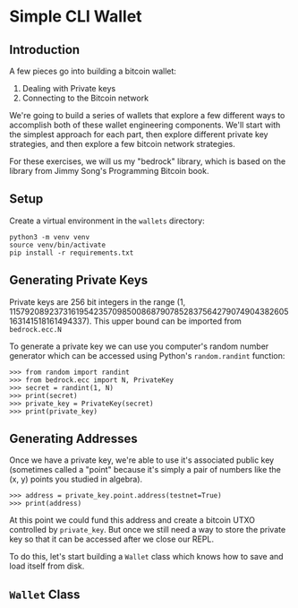 # Simple CLI Wallet

## Introduction

A few pieces go into building a bitcoin wallet:
1. Dealing with Private keys
2. Connecting to the Bitcoin network

We're going to build a series of wallets that explore a few different ways to accomplish both of these wallet engineering components. We'll start with the simplest approach for each part, then explore different private key strategies, and then explore a few bitcoin network strategies.

For these exercises, we will us my "bedrock" library, which is based on the library from Jimmy Song's Programming Bitcoin book.

## Setup

Create a virtual environment in the `wallets` directory:

```
python3 -m venv venv
source venv/bin/activate
pip install -r requirements.txt
```

## Generating Private Keys

Private keys are 256 bit integers in the range (1, 115792089237316195423570985008687907852837564279074904382605163141518161494337). This upper bound can be imported from `bedrock.ecc.N`

To generate a private key we can use you computer's random number generator which can be accessed using Python's `random.randint` function:

```
>>> from random import randint
>>> from bedrock.ecc import N, PrivateKey
>>> secret = randint(1, N)
>>> print(secret)
>>> private_key = PrivateKey(secret)
>>> print(private_key)
```

## Generating Addresses

Once we have a private key, we're able to use it's associated public key (sometimes called a "point" because it's simply a pair of numbers like the (x, y) points you studied in algebra).

```
>>> address = private_key.point.address(testnet=True)
>>> print(address)
```

At this point we could fund this address and create a bitcoin UTXO controlled by `private_key`. But once we still need a way to store the private key so that it can be accessed after we close our REPL.

To do this, let's start building a `Wallet` class which knows how to save and load itself from disk.

## `Wallet` Class


